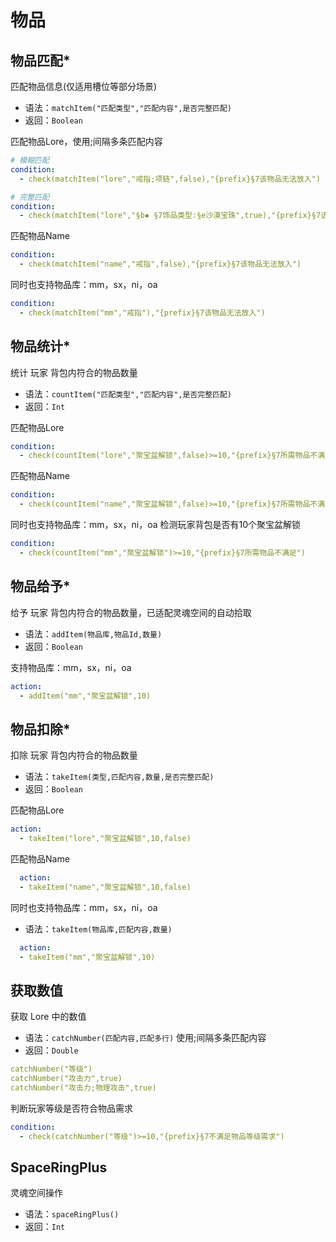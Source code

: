 # 物品


## 物品匹配*
匹配物品信息(仅适用槽位等部分场景)

* 语法：`matchItem("匹配类型","匹配内容",是否完整匹配)` 
* 返回：`Boolean`

匹配物品Lore，使用;间隔多条匹配内容
```yaml
# 模糊匹配
condition:
  - check(matchItem("lore","戒指;项链",false),"{prefix}§7该物品无法放入")
```
```yaml
# 完整匹配
condition:
  - check(matchItem("lore","§b▪ §7饰品类型:§e沙漠宝珠",true),"{prefix}§7该物品无法放入")
```

匹配物品Name
```yaml
condition:
  - check(matchItem("name","戒指",false),"{prefix}§7该物品无法放入")
```

同时也支持物品库：mm，sx，ni，oa


```yaml
condition:
  - check(matchItem("mm","戒指"),"{prefix}§7该物品无法放入")
```



## 物品统计*
统计 玩家 背包内符合的物品数量

* 语法：`countItem("匹配类型","匹配内容",是否完整匹配)`
* 返回：`Int`

匹配物品Lore
```yaml
condition:
  - check(countItem("lore","聚宝盆解锁",false)>=10,"{prefix}§7所需物品不满足")
```


匹配物品Name
```yaml
condition:
  - check(countItem("name","聚宝盆解锁",false)>=10,"{prefix}§7所需物品不满足")
```

同时也支持物品库：mm，sx，ni，oa
检测玩家背包是否有10个聚宝盆解锁
```yaml
condition:
  - check(countItem("mm","聚宝盆解锁")>=10,"{prefix}§7所需物品不满足")
```


## 物品给予*
给予 玩家 背包内符合的物品数量，已适配灵魂空间的自动拾取

* 语法：`addItem(物品库,物品Id,数量)`
* 返回：`Boolean`

支持物品库：mm，sx，ni，oa
```yaml
action:
  - addItem("mm","聚宝盆解锁",10)
```

## 物品扣除*
扣除 玩家 背包内符合的物品数量

* 语法：`takeItem(类型,匹配内容,数量,是否完整匹配)`
* 返回：`Boolean`

匹配物品Lore

```yaml
action:
  - takeItem("lore","聚宝盆解锁",10,false)
```

匹配物品Name
```yaml
  action:
  - takeItem("name","聚宝盆解锁",10,false)
```

同时也支持物品库：mm，sx，ni，oa

* 语法：`takeItem(物品库,匹配内容,数量)`
```yaml
  action:
  - takeItem("mm","聚宝盆解锁",10)
```

## 获取数值
获取 Lore 中的数值

* 语法：`catchNumber(匹配内容,匹配多行)` 使用;间隔多条匹配内容
* 返回：`Double`

```yaml
catchNumber("等级")
catchNumber("攻击力",true)
catchNumber("攻击力;物理攻击",true)
```

判断玩家等级是否符合物品需求
```yaml
condition:
  - check(catchNumber("等级")>=10,"{prefix}§7不满足物品等级需求")
```


## SpaceRingPlus
灵魂空间操作

* 语法：`spaceRingPlus()`
* 返回：`Int`


